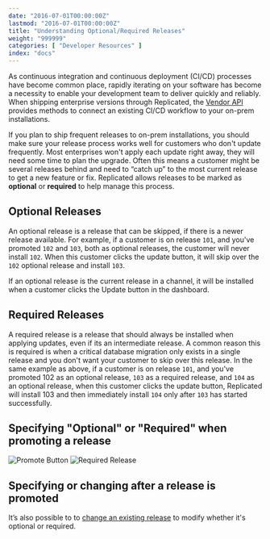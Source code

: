 ```yaml
---
date: "2016-07-01T00:00:00Z"
lastmod: "2016-07-01T00:00:00Z"
title: "Understanding Optional/Required Releases"
weight: "999999"
categories: [ "Developer Resources" ]
index: "docs"
---
```


As continuous integration and continuous deployment (CI/CD) processes have become common
place, rapidly iterating on your software has become a necessity to enable your development
team to deliver quickly and reliably. When shipping enterprise versions through Replicated,
the [Vendor API](https://replicated-vendor-api.readme.io/v1.0/reference) provides
methods to connect an existing CI/CD workflow to your on-prem installations.

If you plan to ship frequent releases to on-prem installations, you should make sure your
release process works well for customers who don't update frequently. Most enterprises
won't apply each update right away, they will need some time to plan the upgrade. Often this
means a customer might be several releases behind and need to “catch up” to the most current
release to get a new feature or fix. Replicated allows releases to be marked as **optional** or
**required** to help manage this process.

## Optional Releases

An optional release is a release that can be skipped, if there is a newer release available.
For example, if a customer is on release `101`, and you've promoted `102` and `103`, both as
optional releases, the customer will never install `102`. When this customer clicks the
update button, it will skip over the `102` optional release and install `103`.

If an optional release is the current release in a channel, it will be installed when a
customer clicks the Update button in the dashboard.

## Required Releases

A required release is a release that should always be installed when applying updates,
even if its an intermediate release. A common reason this is required is when a critical
database migration only exists in a single release and you don't want your customer to
skip over this release. In the same example as above, if a customer is on release `101`,
and you've promoted 102 as an optional release, `103` as a required release, and `104` as an
optional release, when this customer clicks the update button, Replicated will install
103 and then immediately install `104` only after `103` has started successfully.

## Specifying "Optional" or "Required" when promoting a release

![Promote Button](/images/post-screens/promote-button.png)
![Required Release](/images/post-screens/required-release.png)

## Specifying or changing after a release is promoted

It’s also possible to to
[change an existing release](https://support.replicated.com/hc/en-us/articles/217295427) to
modify whether it's optional or required.

